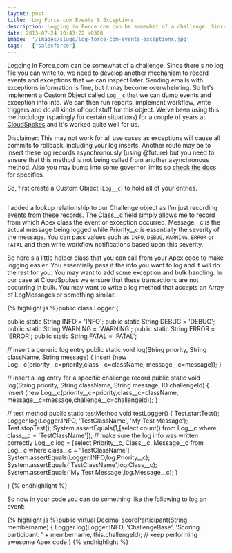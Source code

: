 ```yaml
---
layout: post
title:  Log Force.com Events & Exceptions
description: Logging in Force.com can be somewhat of a challenge. Since theres no log file you can write to, we need to develop another mechanism to record events and exceptions that we can inspect later. Sending emails with exceptions information is fine, but it may become overwhelming. So lets implement a Custom Object called Log__c that we can dump events and exception info into. We can then run reports, implement workflow, write triggers and do all kinds of cool stuff for this object. Weve been using thi
date: 2013-07-24 10:43:22 +0300
image:  '/images/slugs/log-force-com-events-exceptions.jpg'
tags:   ["salesforce"]
---
```

<p>Logging in Force.com can be somewhat of a challenge. Since there's no log file you can write to, we need to develop another mechanism to record events and exceptions that we can inspect later. Sending emails with exceptions information is fine, but it may become overwhelming. So let's implement a Custom Object called <code>Log__c</code> that we can dump events and exception info into. We can then run reports, implement workflow, write triggers and do all kinds of cool stuff for this object. We've been using this methodology (sparingly for certain situations) for a couple of years at <a href="http://www.cloudspokes.com" target="_blank">CloudSpokes</a> and it's worked quite well for us.</p>
<p>Disclaimer: This may not work for all use cases as exceptions will cause all commits to rollback, including your log inserts. Another route may be to insert these log records asynchronously (using @future) but you need to ensure that this method is not being called from another asynchronous method. Also you may bump into some governor limits so <a href="http://www.salesforce.com/us/developer/docs/apexcode/Content/apex_classes_annotation_future.htm" target="_blank">check the docs</a> for specifics.</p>
<p>So, first create a Custom Object (<code>Log__c</code>) to hold all of your entries.</p>
<p><img src="http://res.cloudinary.com/blog-jeffdouglas-com/image/upload/v1400327708/log__c_fymz24.png" alt="" ></p>
<p>I added a lookup relationship to our Challenge object as I'm just recording events from these records. The Class__c field simply allows me to record from which Apex class the event or exception occurred. Message__c is the actual message being logged while Priority__c is essentially the severity of the message. You can pass values such as <code>INFO</code>, <code>DEBUG</code>, <code>WARNING</code>, <code>ERROR</code> or <code>FATAL</code> and then write workflow notifications based upon this severity.</p>
<p>So here's a little helper class that you can call from your Apex code to make logging easier. You essentially pass it the info you want to log and it will do the rest for you. You may want to add some exception and bulk handling. In our case at CloudSpokes we ensure that these transactions are not occurring in bulk. You may want to write a log method that accepts an Array of LogMessages or something similar.</p>
{% highlight js %}public class Logger {

 public static String INFO = 'INFO';
 public static String DEBUG = 'DEBUG';
 public static String WARNING = 'WARNING';
 public static String ERROR = 'ERROR';
 public static String FATAL = 'FATAL';

 // insert a generic log entry 
 public static void log(String priority, String className, String message) { 
  insert (new Log__c(priority__c=priority,class__c=className,
 message__c=message));
 }
 
 // insert a log entry for a specific challenge record
 public static void log(String priority, String className, String message, ID challengeId) { 
  insert (new Log__c(priority__c=priority,class__c=className,
 message__c=message,challenge__c=challengeId));
 }

 // test method
 public static testMethod void testLogger() {
  Test.startTest();
  Logger.log(Logger.INFO, 'TestClassName', 'My Test Message');
  Test.stopTest();
  System.assertEquals(1,[select count() from Log__c where class__c = 'TestClassName']);
  // make sure the log info was written correctly
  Log__c log = [select Priority__c, Class__c, Message__c from Log__c where class__c = 'TestClassName'];
  System.assertEquals(Logger.INFO,log.Priority__c);
  System.assertEquals('TestClassName',log.Class__c);
  System.assertEquals('My Test Message',log.Message__c);
 }

}
{% endhighlight %}
<p>So now in your code you can do something like the following to log an event:</p>
{% highlight js %}public virtual Decimal scoreParticipant(String membername) { 
 Logger.log(Logger.INFO, 'ChallengeBase', 
  'Scoring participant: ' + membername, 
  this.challengeId);
 // keep performing awesome Apex code
}
{% endhighlight %}

